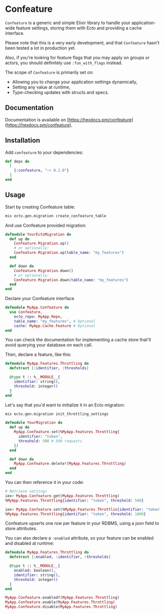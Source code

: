 # Confeature

`Confeature` is a generic and simple Elixir library to handle your application-wide feature settings, storing them with Ecto and providing a cache interface.

Please note that this is a very early development, and that `Confeature` hasn't been tested a lot in production yet.

Also, if you're looking for feature flags that you may apply on groups or actors, you should definitely use `:fun_with_flags` instead.

The scope of `Confeature` is primarily set on:
* Allowing you to change your application settings dynamically,
* Setting any value at runtime,
* Type-checking updates with structs and specs.

## Documentation

Documentation is available on [https://hexdocs.pm/confeature](https://hexdocs.pm/confeature).

## Installation

Add `confeature` to your dependencies:
```elixir
def deps do
  [
    {:confeature, "~> 0.1.0"}
  ]
end
```

## Usage

Start by creating Confeature table:
```sh
mix ecto.gen.migration create_confeature_table
```

And use Confeature provided migration:
```elixir
defmodule YourEctoMigration do
  def up do
    Confeature.Migration.up()
    # or optionally:
    Confeature.Migration.up(table_name: "my_features")
  end

  def down do
    Confeature.Migration.down()
    # or optionally:
    Confeature.Migration.down(table_name: "my_features")
  end
end
```

Declare your Confeature interface
```elixir
defmodule MyApp.Confeature do
  use Confeature,
    ecto_repo: MyApp.Repo,
    table_name: "my_features", # Optional
    cache: MyApp.Cache.Feature # Optional
end
```
You can check the documentation for implementing a cache store that'll avoid querying your database on each call.

Then, declare a feature, like this:
```elixir
defmodule MyApp.Features.Throttling do
  defstruct [:identifier, :thresholds]

  @type t :: %__MODULE__{
    identifier: string(),
    threshold: integer()
  }
end
```

Let's say that you'd want to initialize it in an Ecto migration:
```sh
mix ecto.gen.migration init_throttling_settings
```

```elixir
defmodule YourMigration do
  def up do
    MyApp.Confeature.set(%MyApp.Features.Throttling{
      identifier: "token",
      threshold: 500 # 500 requests
    })
  end

  def down do
    MyApp.Confeature.delete!(MyApp.Features.Throttling)
  end
end
```

You can then reference it in your code:
```elixir
# Retrieve settings
iex> MyApp.Confeature.get(MyApp.Features.Throttling)
%MyApp.Features.Throttling{identifier: "token", threshold: 500}

iex> MyApp.Confeature.set(%MyApp.Features.Throttlin{identifier: "token", threshold: 1000})
%MyApp.Features.Throttling{identifier: "token", threshold: 1000}
```

Confeature upserts one row per feature in your RDBMS, using a json field to store attributes.

You can also declare a `:enabled` attribute, so your feature can be enabled and disabled at runtime:
```elixir
defmodule MyApp.Features.Throttling do
  defstruct [:enabled, :identifier, :thresholds]

  @type t :: %__MODULE__{
    enabled: boolean(),
    identifier: string(),
    threshold: integer()
  }
end

MyApp.Confeature.enabled?(MyApp.Features.Throttling) 
MyApp.Confeature.enable(MyApp.Features.Throttling) 
MyApp.Confeature.disable(MyApp.Features.Throttling) 
```
